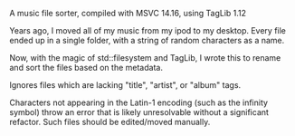A music file sorter, compiled with MSVC 14.16, using TagLib 1.12

Years ago, I moved all of my music from my ipod to my desktop. Every file ended up in a single folder, with a string of random characters as a name.

Now, with the magic of std::filesystem and TagLib, I wrote this to rename and sort the files based on the metadata.

Ignores files which are lacking "title", "artist", or "album" tags.

Characters not appearing in the Latin-1 encoding (such as the infinity symbol) throw an error that is likely unresolvable without a significant refactor. Such files should be edited/moved manually.
